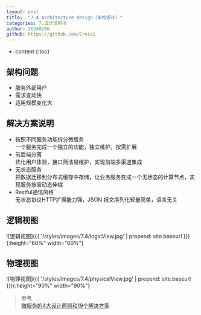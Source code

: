 ```yaml
---
layout: post
title:  "7.4 Architecture design（架构设计）"
categories: 7.设计说明书
author: 16340286
github: https://github.com/Ernie1
---
```


* content
{:toc}

## 架构问题
- 服务外部用户
- 需求变动快
- 运用规模变化大

## 解决方案说明
- 按照不同服务功能拆分微服务  
    一个服务完成一个独立的功能，独立维护，按需扩展
- 前后端分离  
    优化用户体验，接口简洁易维护，实现前端多渠道集成
- 无状态服务  
    把数据迁移到分布式缓存中存储，让业务服务变成一个无状态的计算节点，实现服务按需动态伸缩
- Restful通信风格  
    无状态协议HTTP扩展能力强，JSON 报文序列化轻量简单，语言无关

## 逻辑视图
![逻辑视图]({{ '/styles/images/7.4/logicView.jpg' | prepend: site.baseurl }}){:height="60%" width="60%"}

## 物理视图
![物理视图]({{ '/styles/images/7.4/physicalView.jpg' | prepend: site.baseurl }}){:height="90%" width="90%"}

> 参考  
> [微服务的4大设计原则和19个解决方案](https://juejin.im/entry/59bf30876fb9a00a583176a1)